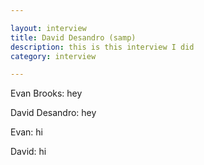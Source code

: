 ```yaml
---

layout: interview
title: David Desandro (samp)
description: this is this interview I did
category: interview

---
```


Evan Brooks: hey

David Desandro: hey

Evan: hi

David: hi